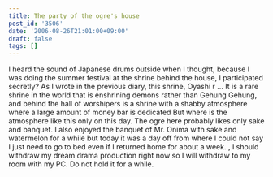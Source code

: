 ```yaml
---
title: The party of the ogre's house
post_id: '3506'
date: '2006-08-26T21:01:00+09:00'
draft: false
tags: []
---
```


I heard the sound of Japanese drums outside when I thought, because I was doing the summer festival at the shrine behind the house, I participated secretly? As I wrote in the previous diary, this shrine, Oyashi r ... It is a rare shrine in the world that is enshrining demons rather than Gehung Gehung, and behind the hall of worshipers is a shrine with a shabby atmosphere where a large amount of money bar is dedicated But where is the atmosphere like this only on this day. The ogre here probably likes only sake and banquet. I also enjoyed the banquet of Mr. Onima with sake and watermelon for a while but today it was a day off from where I could not say I just need to go to bed even if I returned home for about a week. , I should withdraw my dream drama production right now so I will withdraw to my room with my PC. Do not hold it for a while.